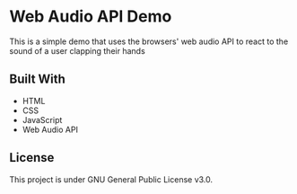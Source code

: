 # Web Audio API Demo

This is a simple demo that uses the browsers' web audio API to react to the sound of a user clapping their hands

## Built With

* HTML
* CSS
* JavaScript
* Web Audio API

## License

This project is under GNU General Public License v3.0.
